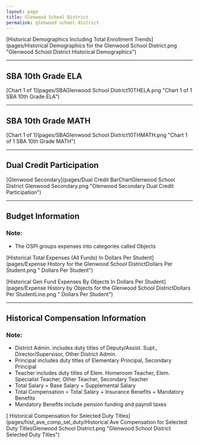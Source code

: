 ```yaml
---
layout: page
title: Glenwood School District
permalink: glenwood school district
---
```



[Historical Demographics Including Total Enrollment Trends](pages/Historical Demographics for the Glenwood School District.png "Glenwood School District Historical Demographics")

___

## SBA 10th Grade ELA

[Chart 1 of 1](pages/SBAGlenwood School District10THELA.png "Chart 1 of 1 SBA 10th Grade ELA")


___

## SBA 10th Grade MATH

[Chart 1 of 1](pages/SBAGlenwood School District10THMATH.png "Chart 1 of 1 SBA 10th Grade MATH")


___

## Dual Credit Participation

[Glenwood Secondary](pages/Dual Credit BarChartGlenwood School District Glenwood Secondary.png "Glenwood Secondary Dual Credit Participation")


___

## Budget Information
### Note:
- The OSPI groups expenses into categories called Objects

[Historical Total Expenses (All Funds) In Dollars Per Student](pages/Expense History for the Glenwood School DistrictDollars Per Student.png " Dollars Per Student")

[Historical Gen Fund Expenses By Objects In Dollars Per Student](pages/Expense History by Objects for the Glenwood School DistrictDollars Per StudentLine.png " Dollars Per Student")


___

## Historical Compensation Information
### Note:
- District Admin. includes duty titles of Deputy/Assist. Supt., Director/Supervisor, Other District Admin.
- Principal includes duty titles of Elementary Principal, Secondary Principal
- Teacher includes duty titles of Elem. Homeroom Teacher, Elem. Specialist Teacher, Other Teacher, Secondary Teacher
- Total Salary = Base Salary + Supplemental Salary
- Total Compensation = Total Salary + Insurance Benefits + Mandatory Benefits
- Mandatory Benefits include pension funding and payroll taxes

[ Historical Compensation for Selected Duty Titles](pages/hist_ave_comp_sel_duty/Historical Ave Compensation for Selected Duty TitlesGlenwood School District.png "Glenwood School District Selected Duty Titles")

